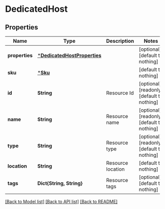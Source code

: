 # DedicatedHost


## Properties
Name | Type | Description | Notes
------------ | ------------- | ------------- | -------------
**properties** | [***DedicatedHostProperties**](DedicatedHostProperties.md) |  | [optional] [default to nothing]
**sku** | [***Sku**](Sku.md) |  | [default to nothing]
**id** | **String** | Resource Id | [optional] [readonly] [default to nothing]
**name** | **String** | Resource name | [optional] [readonly] [default to nothing]
**type** | **String** | Resource type | [optional] [readonly] [default to nothing]
**location** | **String** | Resource location | [default to nothing]
**tags** | **Dict{String, String}** | Resource tags | [optional] [default to nothing]


[[Back to Model list]](../README.md#models) [[Back to API list]](../README.md#api-endpoints) [[Back to README]](../README.md)


